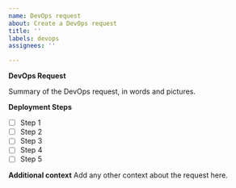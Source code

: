 ```yaml
---
name: DevOps request
about: Create a DevOps request
title: ''
labels: devops
assignees: ''

---
```


**DevOps Request**

Summary of the DevOps request, in words and pictures.

**Deployment Steps**

- [ ] Step 1
- [ ] Step 2
- [ ] Step 3
- [ ] Step 4
- [ ] Step 5

**Additional context**
Add any other context about the request here.
